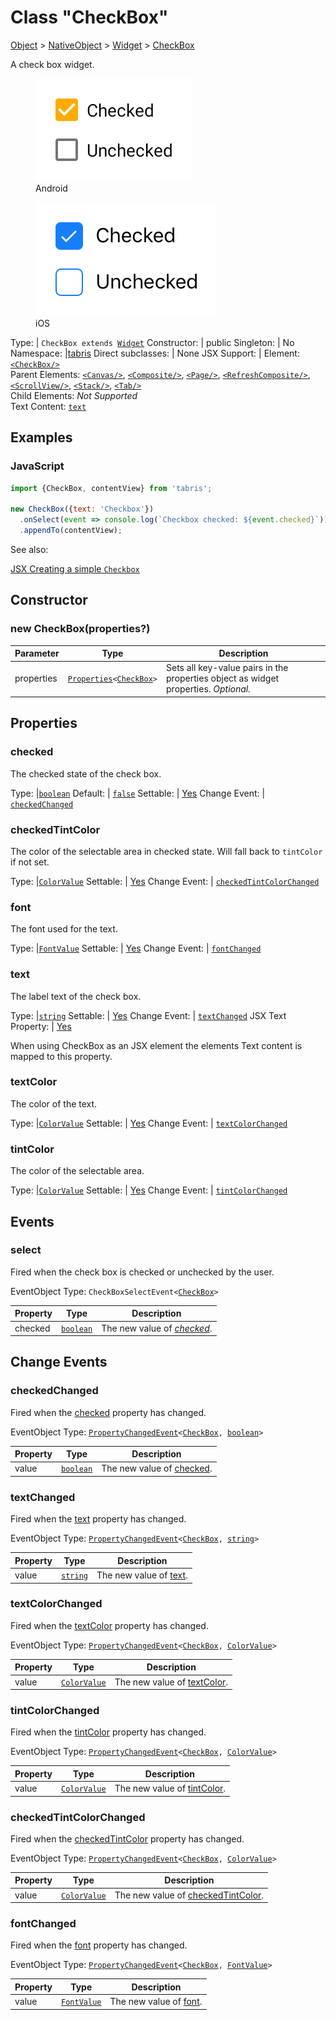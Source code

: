 ---
---
# Class "CheckBox"

<a href="https://developer.mozilla.org/en-US/docs/Web/JavaScript/Reference/Global_Objects/Object" title="View &quot;Object&quot; on MDN">Object</a> > <a href="NativeObject.html" title="NativeObject Class Reference">NativeObject</a> > <a href="Widget.html" title="Widget Class Reference">Widget</a> > <a href="#" >CheckBox</a>

A check box widget.


<div class="tabris-image"><figure><div><img srcset="img/android/CheckBox.png 2x" src="img/android/CheckBox.png" alt="CheckBox on Android"/></div><figcaption>Android</figcaption></figure><figure><div><img srcset="img/ios/CheckBox.png 2x" src="img/ios/CheckBox.png" alt="CheckBox on iOS"/></div><figcaption>iOS</figcaption></figure></div>

Type: | <code style="white-space: nowrap">CheckBox extends <a href="Widget.html" title="Widget Class Reference">Widget</a></code>
Constructor: | public
Singleton: | No
Namespace: |<a href="../modules.html#startup" >tabris</a>
Direct subclasses: | None
JSX Support: | Element: <code style="white-space: nowrap"><a href="CheckBox.html" title="CheckBox Class Reference">&lt;CheckBox/&gt;</a></code><br/>Parent Elements: <code style="white-space: nowrap"><a href="Canvas.html" title="Canvas Class Reference">&lt;Canvas/&gt;</a></code>, <code style="white-space: nowrap"><a href="Composite.html" title="Composite Class Reference">&lt;Composite/&gt;</a></code>, <code style="white-space: nowrap"><a href="Page.html" title="Page Class Reference">&lt;Page/&gt;</a></code>, <code style="white-space: nowrap"><a href="RefreshComposite.html" title="RefreshComposite Class Reference">&lt;RefreshComposite/&gt;</a></code>, <code style="white-space: nowrap"><a href="ScrollView.html" title="ScrollView Class Reference">&lt;ScrollView/&gt;</a></code>, <code style="white-space: nowrap"><a href="Stack.html" title="Stack Class Reference">&lt;Stack/&gt;</a></code>, <code style="white-space: nowrap"><a href="Tab.html" title="Tab Class Reference">&lt;Tab/&gt;</a></code><br/>Child Elements: *Not Supported*<br/>Text Content: [<code style="white-space: nowrap">text</code>](#text)

## Examples
### JavaScript


```js
import {CheckBox, contentView} from 'tabris';

new CheckBox({text: 'Checkbox'})
  .onSelect(event => console.log(`Checkbox checked: ${event.checked}`))
  .appendTo(contentView);
```


See also:
  
[<span class='language jsx'>JSX</span> Creating a simple `Checkbox`](https://playground.tabris.com/?gitref=vundefined&snippet=checkbox.jsx)

## Constructor

### new CheckBox(properties?)

Parameter|Type|Description
-|-|-
properties | <code style="white-space: nowrap"><a href="../types.html#propertieswidget" title="Properties&lt;Widget&gt;">Properties</a>&lt;<a href="#" >CheckBox</a>&gt;</code> | Sets all key-value pairs in the properties object as widget properties. *Optional.*

## Properties

### checked


The checked state of the check box.

Type: |<code style="white-space: nowrap"><a href="https://developer.mozilla.org/en-US/docs/Web/JavaScript/Data_structures#Boolean_type" title="View &quot;boolean&quot; on MDN">boolean</a></code>
Default: | <code style="white-space: nowrap"><a href="https://developer.mozilla.org/en-US/docs/Web/JavaScript/Data_structures#String_type" title="View &quot;string&quot; on MDN">false</a></code>
Settable: | <a href="../widget-basics.html#widget-properties" >Yes</a>
Change Event: | [`checkedChanged`](#checkedchanged)




### checkedTintColor


The color of the selectable area in checked state. Will fall back to `tintColor` if not set.

Type: |<code style="white-space: nowrap"><a href="../types.html#colorvalue" title="ColorValue Type Reference">ColorValue</a></code>
Settable: | <a href="../widget-basics.html#widget-properties" >Yes</a>
Change Event: | [`checkedTintColorChanged`](#checkedtintcolorchanged)




### font


The font used for the text.

Type: |<code style="white-space: nowrap"><a href="../types.html#fontvalue" title="FontValue Type Reference">FontValue</a></code>
Settable: | <a href="../widget-basics.html#widget-properties" >Yes</a>
Change Event: | [`fontChanged`](#fontchanged)




### text


The label text of the check box.

Type: |<code style="white-space: nowrap"><a href="https://developer.mozilla.org/en-US/docs/Web/JavaScript/Data_structures#String_type" title="View &quot;string&quot; on MDN">string</a></code>
Settable: | <a href="../widget-basics.html#widget-properties" >Yes</a>
Change Event: | [`textChanged`](#textchanged)
JSX Text Property: | [Yes](../JSX.md)




When using CheckBox as an JSX element the elements Text content is mapped to this property.

### textColor


The color of the text.

Type: |<code style="white-space: nowrap"><a href="../types.html#colorvalue" title="ColorValue Type Reference">ColorValue</a></code>
Settable: | <a href="../widget-basics.html#widget-properties" >Yes</a>
Change Event: | [`textColorChanged`](#textcolorchanged)




### tintColor


The color of the selectable area.

Type: |<code style="white-space: nowrap"><a href="../types.html#colorvalue" title="ColorValue Type Reference">ColorValue</a></code>
Settable: | <a href="../widget-basics.html#widget-properties" >Yes</a>
Change Event: | [`tintColorChanged`](#tintcolorchanged)





## Events

### select

Fired when the check box is checked or unchecked by the user.

EventObject Type: <code style="white-space: nowrap">CheckBoxSelectEvent&lt;<a href="#" >CheckBox</a>&gt;</code>

Property|Type|Description
-|-|-
checked | <code style="white-space: nowrap"><a href="https://developer.mozilla.org/en-US/docs/Web/JavaScript/Data_structures#Boolean_type" title="View &quot;boolean&quot; on MDN">boolean</a></code> | The new value of *[checked](#checked)*.

## Change Events

### checkedChanged

Fired when the [checked](#checked) property has changed.

EventObject Type: <code style="white-space: nowrap"><a href="../types.html#propertychangedeventtargettype-valuetype" title="PropertyChangedEvent&lt;TargetType, ValueType&gt;">PropertyChangedEvent</a>&lt;<a href="#" >CheckBox</a>, <a href="https://developer.mozilla.org/en-US/docs/Web/JavaScript/Data_structures#Boolean_type" title="View &quot;boolean&quot; on MDN">boolean</a>&gt;</code>

Property|Type|Description
-|-|-
value | <code style="white-space: nowrap"><a href="https://developer.mozilla.org/en-US/docs/Web/JavaScript/Data_structures#Boolean_type" title="View &quot;boolean&quot; on MDN">boolean</a></code> | The new value of [checked](#checked).

### textChanged

Fired when the [text](#text) property has changed.

EventObject Type: <code style="white-space: nowrap"><a href="../types.html#propertychangedeventtargettype-valuetype" title="PropertyChangedEvent&lt;TargetType, ValueType&gt;">PropertyChangedEvent</a>&lt;<a href="#" >CheckBox</a>, <a href="https://developer.mozilla.org/en-US/docs/Web/JavaScript/Data_structures#String_type" title="View &quot;string&quot; on MDN">string</a>&gt;</code>

Property|Type|Description
-|-|-
value | <code style="white-space: nowrap"><a href="https://developer.mozilla.org/en-US/docs/Web/JavaScript/Data_structures#String_type" title="View &quot;string&quot; on MDN">string</a></code> | The new value of [text](#text).

### textColorChanged

Fired when the [textColor](#textcolor) property has changed.

EventObject Type: <code style="white-space: nowrap"><a href="../types.html#propertychangedeventtargettype-valuetype" title="PropertyChangedEvent&lt;TargetType, ValueType&gt;">PropertyChangedEvent</a>&lt;<a href="#" >CheckBox</a>, <a href="../types.html#colorvalue" title="ColorValue Type Reference">ColorValue</a>&gt;</code>

Property|Type|Description
-|-|-
value | <code style="white-space: nowrap"><a href="../types.html#colorvalue" title="ColorValue Type Reference">ColorValue</a></code> | The new value of [textColor](#textcolor).

### tintColorChanged

Fired when the [tintColor](#tintcolor) property has changed.

EventObject Type: <code style="white-space: nowrap"><a href="../types.html#propertychangedeventtargettype-valuetype" title="PropertyChangedEvent&lt;TargetType, ValueType&gt;">PropertyChangedEvent</a>&lt;<a href="#" >CheckBox</a>, <a href="../types.html#colorvalue" title="ColorValue Type Reference">ColorValue</a>&gt;</code>

Property|Type|Description
-|-|-
value | <code style="white-space: nowrap"><a href="../types.html#colorvalue" title="ColorValue Type Reference">ColorValue</a></code> | The new value of [tintColor](#tintcolor).

### checkedTintColorChanged

Fired when the [checkedTintColor](#checkedtintcolor) property has changed.

EventObject Type: <code style="white-space: nowrap"><a href="../types.html#propertychangedeventtargettype-valuetype" title="PropertyChangedEvent&lt;TargetType, ValueType&gt;">PropertyChangedEvent</a>&lt;<a href="#" >CheckBox</a>, <a href="../types.html#colorvalue" title="ColorValue Type Reference">ColorValue</a>&gt;</code>

Property|Type|Description
-|-|-
value | <code style="white-space: nowrap"><a href="../types.html#colorvalue" title="ColorValue Type Reference">ColorValue</a></code> | The new value of [checkedTintColor](#checkedtintcolor).

### fontChanged

Fired when the [font](#font) property has changed.

EventObject Type: <code style="white-space: nowrap"><a href="../types.html#propertychangedeventtargettype-valuetype" title="PropertyChangedEvent&lt;TargetType, ValueType&gt;">PropertyChangedEvent</a>&lt;<a href="#" >CheckBox</a>, <a href="../types.html#fontvalue" title="FontValue Type Reference">FontValue</a>&gt;</code>

Property|Type|Description
-|-|-
value | <code style="white-space: nowrap"><a href="../types.html#fontvalue" title="FontValue Type Reference">FontValue</a></code> | The new value of [font](#font).

